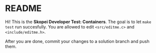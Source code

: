 # README

Hi! This is the **Skopei Developer Test: Containers**.
The goal is to let `make test` run succesfully.
You are allowed to edit `<src/editme.c>` and `<include/editme.h>`.
 
 After you are done, commit your changes to a solution branch and push them.

